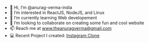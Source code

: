 - 👋 Hi, I’m @anurag-verma-india
- 👀 I’m interested in ReactJS, NodeJS, and Linux
- 🌱 I’m currently learning Web developement
- 💞️ I’m looking to collaborate on creating some fun and cool website 
- 📫 Reach me at www.theanuragverma@gmail.com
- 💻 Recent Project I created: [Instagram Clone](https://insta-clone-by-anurag.vercel.app/)
